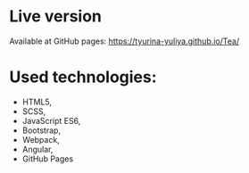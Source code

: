 # Live version
Available at GitHub pages: https://tyurina-yuliya.github.io/Tea/
# Used technologies:
- HTML5,
- SCSS,
- JavaScript ES6,
- Bootstrap,
- Webpack,
- Angular,
- GitHub Pages
